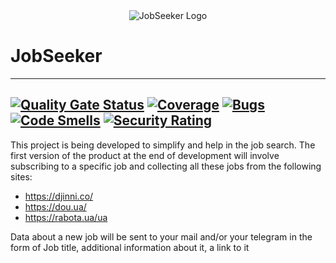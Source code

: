 <div align="center">
  <img src="https://github.com/Dobriyr/JobSeeker/assets/67451349/6942960b-4fd8-48b0-932e-49374e2fa8be" alt="JobSeeker Logo">
</div>

# JobSeeker
---
[![Quality Gate Status](https://sonarcloud.io/api/project_badges/measure?project=Dobriyr_JobSeeker&metric=alert_status)](https://sonarcloud.io/project/overview?id=Dobriyr_JobSeeker) [![Coverage](https://sonarcloud.io/api/project_badges/measure?project=Dobriyr_JobSeeker&metric=coverage)](https://sonarcloud.io/dashboard?id=Dobriyr_JobSeeker) [![Bugs](https://sonarcloud.io/api/project_badges/measure?project=Dobriyr_JobSeeker&metric=bugs)](https://sonarcloud.io/dashboard?id=Dobriyr_JobSeeker) [![Code Smells](https://sonarcloud.io/api/project_badges/measure?project=Dobriyr_JobSeeker&metric=code_smells)](https://sonarcloud.io/dashboard?id=Dobriyr_JobSeeker) [![Security Rating](https://sonarcloud.io/api/project_badges/measure?project=Dobriyr_JobSeeker&metric=security_rating)](https://sonarcloud.io/dashboard?id=Dobriyr_JobSeeker)
---

This project is being developed to simplify and help in the job search. The first version of the product at the end of development will involve subscribing to a specific job and collecting all these jobs from the following sites:
* https://djinni.co/
* https://dou.ua/
* https://rabota.ua/ua

Data about a new job will be sent to your mail and/or your telegram in the form of Job title, additional information about it, a link to it
